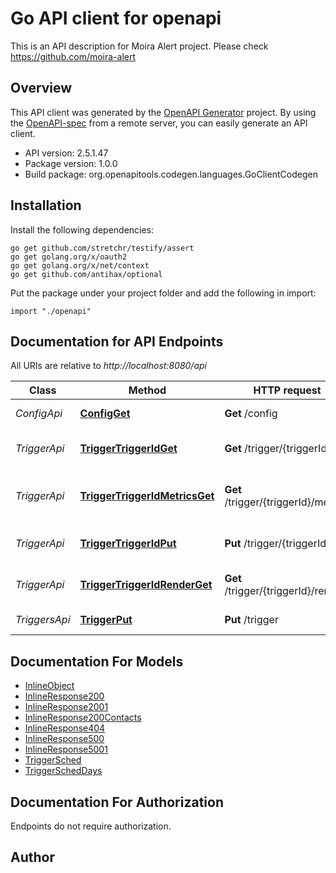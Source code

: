 # Go API client for openapi

This is an API description for Moira Alert project. Please check https://github.com/moira-alert

## Overview
This API client was generated by the [OpenAPI Generator](https://openapi-generator.tech) project.  By using the [OpenAPI-spec](https://www.openapis.org/) from a remote server, you can easily generate an API client.

- API version: 2.5.1.47
- Package version: 1.0.0
- Build package: org.openapitools.codegen.languages.GoClientCodegen

## Installation

Install the following dependencies:

```shell
go get github.com/stretchr/testify/assert
go get golang.org/x/oauth2
go get golang.org/x/net/context
go get github.com/antihax/optional
```

Put the package under your project folder and add the following in import:

```golang
import "./openapi"
```

## Documentation for API Endpoints

All URIs are relative to *http://localhost:8080/api*

Class | Method | HTTP request | Description
------------ | ------------- | ------------- | -------------
*ConfigApi* | [**ConfigGet**](docs/ConfigApi.md#configget) | **Get** /config | Get available configuration
*TriggerApi* | [**TriggerTriggerIdGet**](docs/TriggerApi.md#triggertriggeridget) | **Get** /trigger/{triggerId} | Update existing trigger
*TriggerApi* | [**TriggerTriggerIdMetricsGet**](docs/TriggerApi.md#triggertriggeridmetricsget) | **Get** /trigger/{triggerId}/metrics | Get metrics associated with certain trigger
*TriggerApi* | [**TriggerTriggerIdPut**](docs/TriggerApi.md#triggertriggeridput) | **Put** /trigger/{triggerId} | Update existing trigger
*TriggerApi* | [**TriggerTriggerIdRenderGet**](docs/TriggerApi.md#triggertriggeridrenderget) | **Get** /trigger/{triggerId}/render | Get rendered plot for trigger
*TriggersApi* | [**TriggerPut**](docs/TriggersApi.md#triggerput) | **Put** /trigger | Create new trigger


## Documentation For Models

 - [InlineObject](docs/InlineObject.md)
 - [InlineResponse200](docs/InlineResponse200.md)
 - [InlineResponse2001](docs/InlineResponse2001.md)
 - [InlineResponse200Contacts](docs/InlineResponse200Contacts.md)
 - [InlineResponse404](docs/InlineResponse404.md)
 - [InlineResponse500](docs/InlineResponse500.md)
 - [InlineResponse5001](docs/InlineResponse5001.md)
 - [TriggerSched](docs/TriggerSched.md)
 - [TriggerSchedDays](docs/TriggerSchedDays.md)


## Documentation For Authorization

 Endpoints do not require authorization.



## Author



